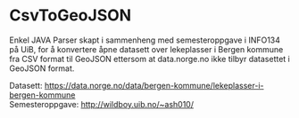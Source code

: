 # CsvToGeoJSON

Enkel JAVA Parser skapt i sammenheng med semesteroppgave i INFO134 på UiB, 
for å konvertere åpne datasett over lekeplasser i Bergen kommune fra CSV format til GeoJSON
ettersom at data.norge.no ikke tilbyr datasettet i GeoJSON format.

Datasett: https://data.norge.no/data/bergen-kommune/lekeplasser-i-bergen-kommune <br>
Semesteroppgave: http://wildboy.uib.no/~ash010/
